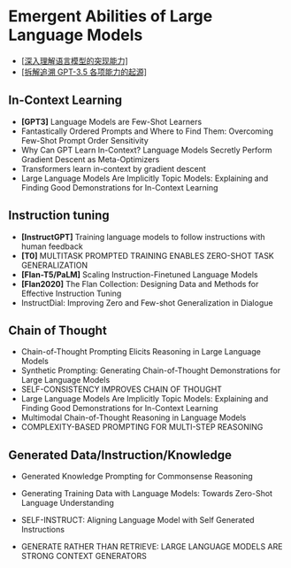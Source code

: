 # Emergent Abilities of Large Language Models

- [[深入理解语言模型的突现能力]](https://yaofu.notion.site/A-Closer-Look-at-Large-Language-Models-Emergent-Abilities-493876b55df5479d80686f68a1abd72f)
- [[拆解追溯 GPT-3.5 各项能力的起源]](https://yaofu.notion.site/How-does-GPT-Obtain-its-Ability-Tracing-Emergent-Abilities-of-Language-Models-to-their-Sources-b9a57ac0fcf74f30a1ab9e3e36fa1dc1)


## In-Context Learning
- **[GPT3]** Language Models are Few-Shot Learners
- Fantastically Ordered Prompts and Where to Find Them: Overcoming Few-Shot Prompt Order Sensitivity
- Why Can GPT Learn In-Context? Language Models Secretly Perform Gradient Descent as Meta-Optimizers
- Transformers learn in-context by gradient descent
- Large Language Models Are Implicitly Topic Models: Explaining and Finding Good Demonstrations for In-Context Learning


## Instruction tuning
- **[InstructGPT]** Training language models to follow instructions with human feedback
- **[T0]** MULTITASK PROMPTED TRAINING ENABLES ZERO-SHOT TASK GENERALIZATION
- **[Flan-T5/PaLM]** Scaling Instruction-Finetuned Language Models
- **[Flan2020]** The Flan Collection: Designing Data and Methods for Effective Instruction Tuning
- InstructDial: Improving Zero and Few-shot Generalization in Dialogue

## Chain of Thought
- Chain-of-Thought Prompting Elicits Reasoning in Large Language Models
- Synthetic Prompting: Generating Chain-of-Thought Demonstrations for Large Language Models
- SELF-CONSISTENCY IMPROVES CHAIN OF THOUGHT
- Large Language Models Are Implicitly Topic Models: Explaining and Finding Good Demonstrations for In-Context Learning
- Multimodal Chain-of-Thought Reasoning in Language Models
- COMPLEXITY-BASED PROMPTING FOR MULTI-STEP REASONING

## Generated Data/Instruction/Knowledge
- Generated Knowledge Prompting for Commonsense Reasoning

- Generating Training Data with Language Models: Towards Zero-Shot Language Understanding
- SELF-INSTRUCT: Aligning Language Model with Self Generated Instructions
- GENERATE RATHER THAN RETRIEVE: LARGE LANGUAGE MODELS ARE STRONG CONTEXT GENERATORS



